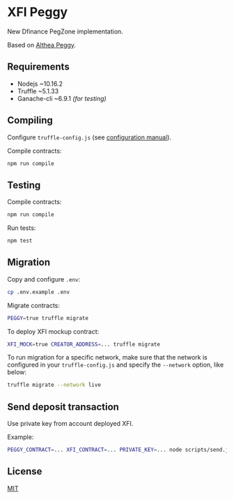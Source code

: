 # XFI Peggy

New Dfinance PegZone implementation.

Based on [Althea Peggy](https://github.com/cosmos/peggy/tree/althea-peggy).

## Requirements

- Nodejs ~10.16.2
- Truffle ~5.1.33
- Ganache-cli ~6.9.1 *(for testing)*

## Compiling

Configure `truffle-config.js` (see [configuration manual](http://truffleframework.com/docs/advanced/configuration)).

Compile contracts:

```bash
npm run compile
```

## Testing

Compile contracts:

```bash
npm run compile
```

Run tests:

```bash
npm test
```

## Migration

Copy and configure `.env`:

```bash
cp .env.example .env
```

Migrate contracts:

```bash
PEGGY=true truffle migrate
```

To deploy XFI mockup contract:

```bash
XFI_MOCK=true CREATOR_ADDRESS=... truffle migrate
```

To run migration for a specific network, make sure that the network is configured in your `truffle-config.js` and specify the `--network` option, like below:

```bash
truffle migrate --network live
```

## Send deposit transaction

Use private key from account deployed XFI.

Example:

```bash
PEGGY_CONTRACT=... XFI_CONTRACT=... PRIVATE_KEY=... node scripts/send.js wallet12yygs09pnyw8uz2x75w4a53fq80gx5xaek3r5m 10
```

## License

[MIT](./LICENSE)
